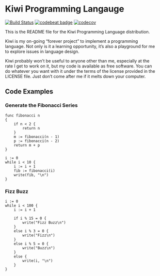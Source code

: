 # Kiwi Programming Langauge

[![Build Status](https://travis-ci.org/tboronczyk/kiwi.svg?branch=master)](https://travis-ci.org/tboronczyk/kiwi) [![codebeat badge](https://codebeat.co/badges/dfc8c4c2-2bea-4f90-9b9d-2c9c8522f0c5)](https://codebeat.co/projects/github-com-tboronczyk-kiwi-master) [![codecov](https://codecov.io/gh/tboronczyk/kiwi/branch/master/graph/badge.svg)](https://codecov.io/gh/tboronczyk/kiwi)

This is the README file for the Kiwi Programming Language distribution.

Kiwi is my on-going “forever project” to implement a programming language. Not
only is it a learning opportunity, it’s also a playground for me to explore
issues in language design.

Kiwi probably won’t be useful to anyone other than me, especially at the rate I
get to work on it, but my code is available as free software. You can do
whatever you want with it under the terms of the license provided in the
LICENSE file. Just don’t come after me if it melts down your computer.

## Code Examples

### Generate the Fibonacci Series

    func fibonacci n
    { 
        if n < 2 { 
            return n
        } 
        m := fibonacci(n - 1)
        p := fibonacci(n - 2)
        return m + p
    }

    i := 0
    while i < 10 { 
        i := i + 1
        fib := fibonacci(i)
        write(fib, "\n")
    }

### Fizz Buzz

    i := 0
    while i < 100 {
        i := i + 1
    
        if i % 15 = 0 {
            write("Fizz Buzz\n")
        }
        else i % 3 = 0 {
            write("Fizz\n")
        }
        else i % 5 = 0 {
            write("Buzz\n")
        }
        else {
            write(i, "\n")
        }
    }

